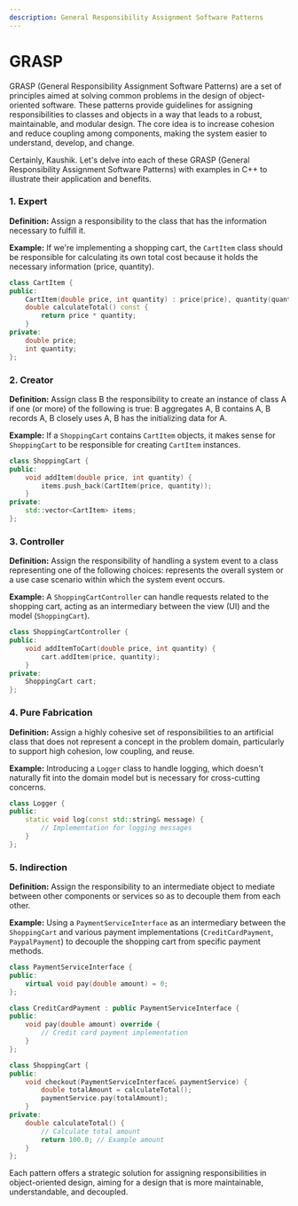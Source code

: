 ```yaml
---
description: General Responsibility Assignment Software Patterns
---
```


# GRASP

GRASP (General Responsibility Assignment Software Patterns) are a set of principles aimed at solving common problems in the design of object-oriented software. These patterns provide guidelines for assigning responsibilities to classes and objects in a way that leads to a robust, maintainable, and modular design. The core idea is to increase cohesion and reduce coupling among components, making the system easier to understand, develop, and change.

Certainly, Kaushik. Let's delve into each of these GRASP (General Responsibility Assignment Software Patterns) with examples in C++ to illustrate their application and benefits.

### 1. Expert

**Definition:** Assign a responsibility to the class that has the information necessary to fulfill it.

**Example:** If we're implementing a shopping cart, the `CartItem` class should be responsible for calculating its own total cost because it holds the necessary information (price, quantity).

```cpp
class CartItem {
public:
    CartItem(double price, int quantity) : price(price), quantity(quantity) {}
    double calculateTotal() const {
        return price * quantity;
    }
private:
    double price;
    int quantity;
};
```

### 2. Creator

**Definition:** Assign class B the responsibility to create an instance of class A if one (or more) of the following is true: B aggregates A, B contains A, B records A, B closely uses A, B has the initializing data for A.

**Example:** If a `ShoppingCart` contains `CartItem` objects, it makes sense for `ShoppingCart` to be responsible for creating `CartItem` instances.

```cpp
class ShoppingCart {
public:
    void addItem(double price, int quantity) {
        items.push_back(CartItem(price, quantity));
    }
private:
    std::vector<CartItem> items;
};
```

### 3. Controller

**Definition:** Assign the responsibility of handling a system event to a class representing one of the following choices: represents the overall system or a use case scenario within which the system event occurs.

**Example:** A `ShoppingCartController` can handle requests related to the shopping cart, acting as an intermediary between the view (UI) and the model (`ShoppingCart`).

```cpp
class ShoppingCartController {
public:
    void addItemToCart(double price, int quantity) {
        cart.addItem(price, quantity);
    }
private:
    ShoppingCart cart;
};
```

### 4. Pure Fabrication

**Definition:** Assign a highly cohesive set of responsibilities to an artificial class that does not represent a concept in the problem domain, particularly to support high cohesion, low coupling, and reuse.

**Example:** Introducing a `Logger` class to handle logging, which doesn't naturally fit into the domain model but is necessary for cross-cutting concerns.

```cpp
class Logger {
public:
    static void log(const std::string& message) {
        // Implementation for logging messages
    }
};
```

### 5. Indirection

**Definition:** Assign the responsibility to an intermediate object to mediate between other components or services so as to decouple them from each other.

**Example:** Using a `PaymentServiceInterface` as an intermediary between the `ShoppingCart` and various payment implementations (`CreditCardPayment`, `PaypalPayment`) to decouple the shopping cart from specific payment methods.

```cpp
class PaymentServiceInterface {
public:
    virtual void pay(double amount) = 0;
};

class CreditCardPayment : public PaymentServiceInterface {
public:
    void pay(double amount) override {
        // Credit card payment implementation
    }
};

class ShoppingCart {
public:
    void checkout(PaymentServiceInterface& paymentService) {
        double totalAmount = calculateTotal();
        paymentService.pay(totalAmount);
    }
private:
    double calculateTotal() {
        // Calculate total amount
        return 100.0; // Example amount
    }
};
```

Each pattern offers a strategic solution for assigning responsibilities in object-oriented design, aiming for a design that is more maintainable, understandable, and decoupled.
